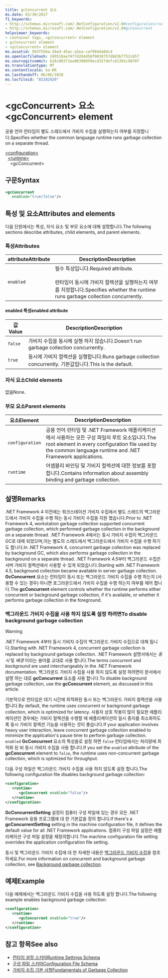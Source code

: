 ```yaml
---
title: gcConcurrent 요소
ms.date: 03/30/2017
f1_keywords:
- http://schemas.microsoft.com/.NetConfiguration/v2.0#configuration/runtime/gcConcurrent
- http://schemas.microsoft.com/.NetConfiguration/v2.0#gcConcurrent
helpviewer_keywords:
- container tags, <gcConcurrent> element
- gcConcurrent element
- <gcConcurrent> element
ms.assetid: 503f55ba-26ed-45ac-a2ea-caf994da04cd
ms.openlocfilehash: 249518ae7477d284d50f9010757db83b7752c657
ms.sourcegitcommit: b16c00371ea06398859ecd157defc81301c9070f
ms.translationtype: MT
ms.contentlocale: ko-KR
ms.lasthandoff: 06/06/2020
ms.locfileid: "82102920"
---
```

# <a name="gcconcurrent-element"></a><span data-ttu-id="f9f68-102">\<gcConcurrent> 요소</span><span class="sxs-lookup"><span data-stu-id="f9f68-102">\<gcConcurrent> element</span></span>

<span data-ttu-id="f9f68-103">공용 언어 런타임이 별도 스레드에서 가비지 수집을 실행하는지 여부를 지정합니다.</span><span class="sxs-lookup"><span data-stu-id="f9f68-103">Specifies whether the common language runtime runs garbage collection on a separate thread.</span></span>

[\<configuration>](../configuration-element.md)\
&nbsp;&nbsp;[\<runtime>](runtime-element.md)\
&nbsp;&nbsp;&nbsp;&nbsp;\<gcConcurrent>

## <a name="syntax"></a><span data-ttu-id="f9f68-104">구문</span><span class="sxs-lookup"><span data-stu-id="f9f68-104">Syntax</span></span>

```xml
<gcConcurrent
   enabled="true|false"/>
```

## <a name="attributes-and-elements"></a><span data-ttu-id="f9f68-105">특성 및 요소</span><span class="sxs-lookup"><span data-stu-id="f9f68-105">Attributes and elements</span></span>

<span data-ttu-id="f9f68-106">다음 단원에서는 특성, 자식 요소 및 부모 요소에 대해 설명합니다.</span><span class="sxs-lookup"><span data-stu-id="f9f68-106">The following sections describe attributes, child elements, and parent elements.</span></span>

### <a name="attributes"></a><span data-ttu-id="f9f68-107">특성</span><span class="sxs-lookup"><span data-stu-id="f9f68-107">Attributes</span></span>

|<span data-ttu-id="f9f68-108">attribute</span><span class="sxs-lookup"><span data-stu-id="f9f68-108">Attribute</span></span>|<span data-ttu-id="f9f68-109">Description</span><span class="sxs-lookup"><span data-stu-id="f9f68-109">Description</span></span>|
|---------------|-----------------|
|`enabled`|<span data-ttu-id="f9f68-110">필수 특성입니다.</span><span class="sxs-lookup"><span data-stu-id="f9f68-110">Required attribute.</span></span><br /><br /><span data-ttu-id="f9f68-111">런타임이 동시에 가비지 컬렉션을 실행하는지 여부를 지정합니다.</span><span class="sxs-lookup"><span data-stu-id="f9f68-111">Specifies whether the runtime runs garbage collection concurrently.</span></span>|

#### <a name="enabled-attribute"></a><span data-ttu-id="f9f68-112">enabled 특성</span><span class="sxs-lookup"><span data-stu-id="f9f68-112">enabled attribute</span></span>

|<span data-ttu-id="f9f68-113">값</span><span class="sxs-lookup"><span data-stu-id="f9f68-113">Value</span></span>|<span data-ttu-id="f9f68-114">Description</span><span class="sxs-lookup"><span data-stu-id="f9f68-114">Description</span></span>|
|-----------|-----------------|
|`false`|<span data-ttu-id="f9f68-115">가비지 수집을 동시에 실행 하지 않습니다.</span><span class="sxs-lookup"><span data-stu-id="f9f68-115">Doesn't run garbage collection concurrently.</span></span>|
|`true`|<span data-ttu-id="f9f68-116">동시에 가비지 컬렉션을 실행합니다.</span><span class="sxs-lookup"><span data-stu-id="f9f68-116">Runs garbage collection concurrently.</span></span> <span data-ttu-id="f9f68-117">기본값입니다.</span><span class="sxs-lookup"><span data-stu-id="f9f68-117">This is the default.</span></span>|

### <a name="child-elements"></a><span data-ttu-id="f9f68-118">자식 요소</span><span class="sxs-lookup"><span data-stu-id="f9f68-118">Child elements</span></span>

<span data-ttu-id="f9f68-119">없음</span><span class="sxs-lookup"><span data-stu-id="f9f68-119">None.</span></span>

### <a name="parent-elements"></a><span data-ttu-id="f9f68-120">부모 요소</span><span class="sxs-lookup"><span data-stu-id="f9f68-120">Parent elements</span></span>

|<span data-ttu-id="f9f68-121">요소</span><span class="sxs-lookup"><span data-stu-id="f9f68-121">Element</span></span>|<span data-ttu-id="f9f68-122">Description</span><span class="sxs-lookup"><span data-stu-id="f9f68-122">Description</span></span>|
|-------------|-----------------|
|`configuration`|<span data-ttu-id="f9f68-123">공용 언어 런타임 및 .NET Framework 애플리케이션에서 사용하는 모든 구성 파일의 루트 요소입니다.</span><span class="sxs-lookup"><span data-stu-id="f9f68-123">The root element in every configuration file used by the common language runtime and .NET Framework applications.</span></span>|
|`runtime`|<span data-ttu-id="f9f68-124">어셈블리 바인딩 및 가비지 컬렉션에 대한 정보를 포함합니다.</span><span class="sxs-lookup"><span data-stu-id="f9f68-124">Contains information about assembly binding and garbage collection.</span></span>|

## <a name="remarks"></a><span data-ttu-id="f9f68-125">설명</span><span class="sxs-lookup"><span data-stu-id="f9f68-125">Remarks</span></span>

<span data-ttu-id="f9f68-126">.NET Framework 4 이전에는 워크스테이션 가비지 수집에서 별도 스레드의 백그라운드에서 가비지 수집을 수행 하는 동시 가비지 수집을 지원 했습니다.</span><span class="sxs-lookup"><span data-stu-id="f9f68-126">Prior to .NET Framework 4, workstation garbage collection supported concurrent garbage collection, which performed garbage collection in the background on a separate thread.</span></span> <span data-ttu-id="f9f68-127">.NET Framework 4에서는 동시 가비지 수집이 백그라운드 GC로 대체 되었으며,이는 별도의 스레드에서 백그라운드에서 가비지 수집을 수행 하기도 합니다.</span><span class="sxs-lookup"><span data-stu-id="f9f68-127">In .NET Framework 4, concurrent garbage collection was replaced by background GC, which also performs garbage collection in the background on a separate thread.</span></span> <span data-ttu-id="f9f68-128">.NET Framework 4.5부터 백그라운드 수집은 서버 가비지 컬렉션에서 사용할 수 있게 되었습니다.</span><span class="sxs-lookup"><span data-stu-id="f9f68-128">Starting with .NET Framework 4.5, background collection became available in server garbage collection.</span></span> <span data-ttu-id="f9f68-129">**GcConcurrent** 요소는 런타임이 동시 또는 백그라운드 가비지 수집을 수행 하는지 (사용할 수 있는 경우) 아니면 포그라운드에서 가비지 수집을 수행 하는지 여부를 제어 합니다.</span><span class="sxs-lookup"><span data-stu-id="f9f68-129">The **gcConcurrent** element controls whether the runtime performs either concurrent or background garbage collection, if it's available, or whether it performs garbage collection in the foreground.</span></span>

### <a name="to-disable-background-garbage-collection"></a><span data-ttu-id="f9f68-130">백그라운드 가비지 수집을 사용 하지 않도록 설정 하려면</span><span class="sxs-lookup"><span data-stu-id="f9f68-130">To disable background garbage collection</span></span>

> [!WARNING]
> <span data-ttu-id="f9f68-131">.NET Framework 4부터 동시 가비지 수집이 백그라운드 가비지 수집으로 대체 됩니다.</span><span class="sxs-lookup"><span data-stu-id="f9f68-131">Starting with .NET Framework 4, concurrent garbage collection is replaced by background garbage collection.</span></span> <span data-ttu-id="f9f68-132">.NET Framework 설명서에서는 *동시* 및 *배경* 이라는 용어를 교대로 사용 합니다.</span><span class="sxs-lookup"><span data-stu-id="f9f68-132">The terms *concurrent* and *background* are used interchangeably in the .NET Framework documentation.</span></span> <span data-ttu-id="f9f68-133">백그라운드 가비지 수집을 사용 하지 않도록 설정 하려면이 문서에서 설명 하는 대로 **gcConcurrent** 요소를 사용 합니다.</span><span class="sxs-lookup"><span data-stu-id="f9f68-133">To disable background garbage collection, use the **gcConcurrent** element, as discussed in this article.</span></span>

<span data-ttu-id="f9f68-134">기본적으로 런타임은 대기 시간에 최적화된 동시 또는 백그라운드 가비지 컬렉션을 사용합니다.</span><span class="sxs-lookup"><span data-stu-id="f9f68-134">By default, the runtime uses concurrent or background garbage collection, which is optimized for latency.</span></span> <span data-ttu-id="f9f68-135">사용자 상호 작용이 많이 필요한 애플리케이션인 경우에는 가비지 컬렉션을 수행할 때 애플리케이션의 일시 중지를 최소화하도록 동시 가비지 컬렉션 기능을 사용하는 것이 좋습니다.</span><span class="sxs-lookup"><span data-stu-id="f9f68-135">If your application involves heavy user interaction, leave concurrent garbage collection enabled to minimize the application's pause time to perform garbage collection.</span></span> <span data-ttu-id="f9f68-136">`enabled` **GcConcurrent** 요소의 특성을로 설정 하면 `false` 런타임에서는 처리량에 최적화 된 비 동시 가비지 수집을 사용 합니다.</span><span class="sxs-lookup"><span data-stu-id="f9f68-136">If you set the `enabled` attribute of the **gcConcurrent** element to `false`, the runtime uses non-concurrent garbage collection, which is optimized for throughput.</span></span>

<span data-ttu-id="f9f68-137">다음 구성 파일은 백그라운드 가비지 수집을 사용 하지 않도록 설정 합니다.</span><span class="sxs-lookup"><span data-stu-id="f9f68-137">The following configuration file disables background garbage collection:</span></span>

```xml
<configuration>
   <runtime>
      <gcConcurrent enabled="false"/>
   </runtime>
</configuration>
```

<span data-ttu-id="f9f68-138">**GcConcurrentSetting** 설정이 컴퓨터 구성 파일에 있는 경우 모든 .NET Framework 응용 프로그램에 대 한 기본값을 정의 합니다.</span><span class="sxs-lookup"><span data-stu-id="f9f68-138">If there's a **gcConcurrentSetting** setting in the machine configuration file, it defines the default value for all .NET Framework applications.</span></span> <span data-ttu-id="f9f68-139">컴퓨터 구성 파일 설정은 애플리케이션 구성 파일 설정을 재정의합니다.</span><span class="sxs-lookup"><span data-stu-id="f9f68-139">The machine configuration file setting overrides the application configuration file setting.</span></span>

<span data-ttu-id="f9f68-140">동시 및 백그라운드 가비지 수집에 대 한 자세한 내용은 [백그라운드 가비지 수집](../../../../standard/garbage-collection/background-gc.md)을 참조 하세요.</span><span class="sxs-lookup"><span data-stu-id="f9f68-140">For more information on concurrent and background garbage collection, see [Background garbage collection](../../../../standard/garbage-collection/background-gc.md).</span></span>

## <a name="example"></a><span data-ttu-id="f9f68-141">예제</span><span class="sxs-lookup"><span data-stu-id="f9f68-141">Example</span></span>

<span data-ttu-id="f9f68-142">다음 예제에서는 백그라운드 가비지 수집을 사용 하도록 설정 합니다.</span><span class="sxs-lookup"><span data-stu-id="f9f68-142">The following example enables background garbage collection:</span></span>

```xml
<configuration>
   <runtime>
      <gcConcurrent enabled="true"/>
   </runtime>
</configuration>
```

## <a name="see-also"></a><span data-ttu-id="f9f68-143">참고 항목</span><span class="sxs-lookup"><span data-stu-id="f9f68-143">See also</span></span>

- [<span data-ttu-id="f9f68-144">런타임 설정 스키마</span><span class="sxs-lookup"><span data-stu-id="f9f68-144">Runtime Settings Schema</span></span>](index.md)
- [<span data-ttu-id="f9f68-145">구성 파일 스키마</span><span class="sxs-lookup"><span data-stu-id="f9f68-145">Configuration File Schema</span></span>](../index.md)
- [<span data-ttu-id="f9f68-146">가비지 수집 기본 사항</span><span class="sxs-lookup"><span data-stu-id="f9f68-146">Fundamentals of Garbage Collection</span></span>](../../../../standard/garbage-collection/fundamentals.md)
